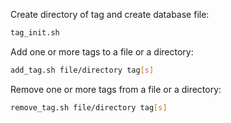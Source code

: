 Create directory of tag and create database file:
```bash
tag_init.sh
```

Add one or more tags to a file or a directory:
```bash
add_tag.sh file/directory tag[s]
```

Remove one or more tags from a file or a directory:
```bash
remove_tag.sh file/directory tag[s]
```
